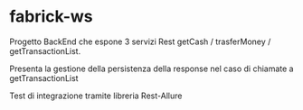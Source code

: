 # fabrick-ws

Progetto BackEnd che espone 3 servizi Rest getCash / trasferMoney / getTransactionList.
 
Presenta la gestione della persistenza della response nel caso di chiamate a getTransactionList 

Test di integrazione tramite libreria Rest-Allure

